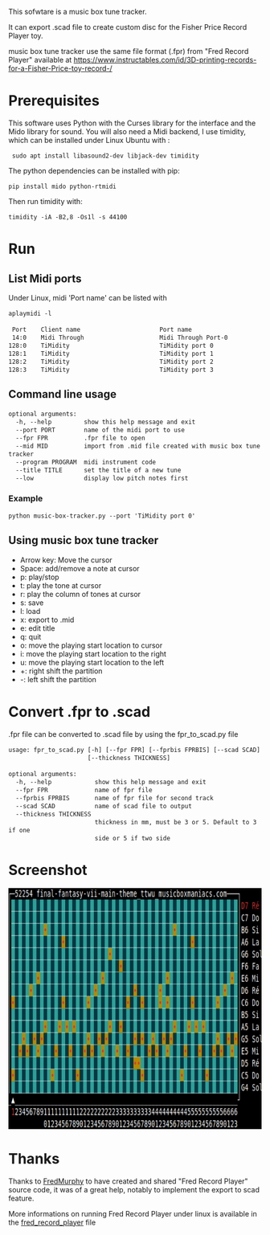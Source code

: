 This sofwtare is a music box tune tracker.

It can export .scad file to create custom disc for the Fisher Price Record Player toy.

music box tune tracker use the same file format (.fpr) from "Fred Record Player" available at https://www.instructables.com/id/3D-printing-records-for-a-Fisher-Price-toy-record-/

# Prerequisites

This software uses Python with the Curses library for the interface and the Mido library for sound.
You will also need a Midi backend, I use timidity, which can be installed under Linux Ubuntu with :

```
 sudo apt install libasound2-dev libjack-dev timidity
```

The python dependencies can be installed with pip:

```
pip install mido python-rtmidi
```

Then run timidity with:

```
timidity -iA -B2,8 -Os1l -s 44100
```

# Run

## List Midi ports

Under Linux, midi 'Port name' can be listed with

```
aplaymidi -l

 Port    Client name                      Port name
 14:0    Midi Through                     Midi Through Port-0
128:0    TiMidity                         TiMidity port 0
128:1    TiMidity                         TiMidity port 1
128:2    TiMidity                         TiMidity port 2
128:3    TiMidity                         TiMidity port 3
```

## Command line usage

```
optional arguments:
  -h, --help         show this help message and exit
  --port PORT        name of the midi port to use
  --fpr FPR          .fpr file to open
  --mid MID          import from .mid file created with music box tune tracker
  --program PROGRAM  midi instrument code
  --title TITLE      set the title of a new tune
  --low              display low pitch notes first

```

### Example

```
python music-box-tracker.py --port 'TiMidity port 0'
```

## Using music box tune tracker

* Arrow key: Move the cursor
* Space: add/remove a note at cursor
* p: play/stop
* t: play the tone at cursor
* r: play the column of tones at cursor
* s: save
* l: load
* x: export to .mid
* e: edit title
* q: quit
* o: move the playing start location to cursor
* i: move the playing start location to the right
* u: move the playing start location to the left
* +: right shift the partition
* -: left shift the partition

# Convert .fpr to .scad

.fpr file can be converted to .scad file by using the fpr_to_scad.py file


```
usage: fpr_to_scad.py [-h] [--fpr FPR] [--fprbis FPRBIS] [--scad SCAD]
                      [--thickness THICKNESS]

optional arguments:
  -h, --help            show this help message and exit
  --fpr FPR             name of fpr file
  --fprbis FPRBIS       name of fpr file for second track
  --scad SCAD           name of scad file to output
  --thickness THICKNESS
                        thickness in mm, must be 3 or 5. Default to 3 if one
                        side or 5 if two side
```

# Screenshot

<img src="https://github.com/odrevet/music-box-tune-tracker/blob/master/screenshot/screenshot.png" width="6400" height="480" />

# Thanks

Thanks to [FredMurphy](https://github.com/FredMurphy) to have created and shared "Fred Record Player" source code, it was of a great help, notably to implement the export to scad feature.

More informations on running Fred Record Player under linux is available in the [fred_record_player](fred_record_player.md) file
